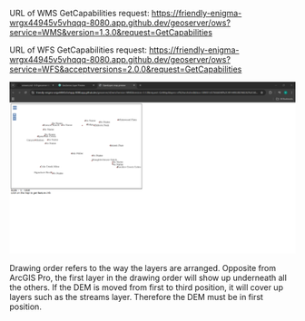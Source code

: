 URL of WMS GetCapabilities request: https://friendly-enigma-wrgx44945v5vhqqq-8080.app.github.dev/geoserver/ows?service=WMS&version=1.3.0&request=GetCapabilities

URL of WFS GetCapabilities request: https://friendly-enigma-wrgx44945v5vhqqq-8080.app.github.dev/geoserver/ows?service=WFS&acceptversions=2.0.0&request=GetCapabilities

![alt text](image-1.png)

Drawing order refers to the way the layers are arranged. Opposite from ArcGIS Pro, the first layer in the drawing order will show up underneath all the others. If the DEM is moved from first to third position, it will cover up layers such as the streams layer. Therefore the DEM must be in first position.